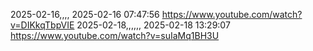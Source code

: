 2025-02-16,,,, 2025-02-16 07:47:56 https://www.youtube.com/watch?v=DIKkqTbpVIE
2025-02-18,,,,,, 2025-02-18 13:29:07 https://www.youtube.com/watch?v=suIaMq1BH3U
